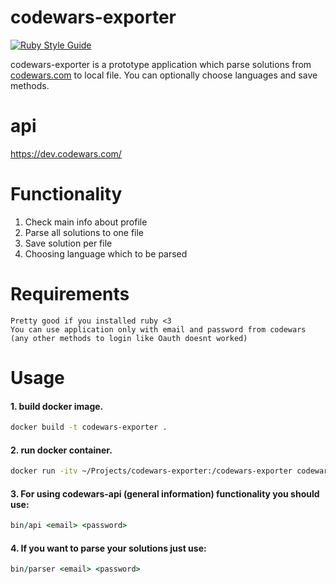 # codewars-exporter

[![Ruby Style Guide](https://img.shields.io/badge/code_style-rubocop-brightgreen.svg)](https://github.com/rubocop/rubocop)

codewars-exporter is a prototype application which parse solutions from [codewars.com](https://www.codewars.com/dashboard) to local file. You can optionally choose languages and save methods.

# api 
https://dev.codewars.com/

# Functionality

1. Check main info about profile
2. Parse all solutions to one file
3. Save solution per file
4. Choosing language which to be parsed

# Requirements
```
Pretty good if you installed ruby <3
You can use application only with email and password from codewars (any other methods to login like Oauth doesnt worked)
```

# Usage
#### 1. build docker image.
```bash
docker build -t codewars-exporter .
```

#### 2. run docker container.
```bash
docker run -itv ~/Projects/codewars-exporter:/codewars-exporter codewars-exporter bash
```

#### 3. For using codewars-api (general information) functionality you should use:
```ruby
bin/api <email> <password>
```

#### 4. If you want to parse your solutions just use:
```ruby
bin/parser <email> <password>
```
